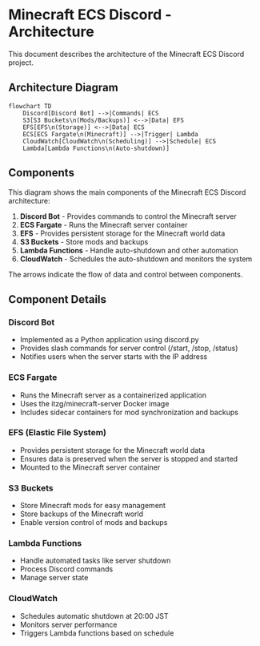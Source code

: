 # Minecraft ECS Discord - Architecture

This document describes the architecture of the Minecraft ECS Discord project.

## Architecture Diagram

```mermaid
flowchart TD
    Discord[Discord Bot] -->|Commands| ECS
    S3[S3 Buckets\n(Mods/Backups)] <-->|Data| EFS
    EFS[EFS\n(Storage)] <-->|Data| ECS
    ECS[ECS Fargate\n(Minecraft)] -->|Trigger| Lambda
    CloudWatch[CloudWatch\n(Scheduling)] -->|Schedule| ECS
    Lambda[Lambda Functions\n(Auto-shutdown)]
```

## Components

This diagram shows the main components of the Minecraft ECS Discord architecture:

1. **Discord Bot** - Provides commands to control the Minecraft server
2. **ECS Fargate** - Runs the Minecraft server container
3. **EFS** - Provides persistent storage for the Minecraft world data
4. **S3 Buckets** - Store mods and backups
5. **Lambda Functions** - Handle auto-shutdown and other automation
6. **CloudWatch** - Schedules the auto-shutdown and monitors the system

The arrows indicate the flow of data and control between components.

## Component Details

### Discord Bot
- Implemented as a Python application using discord.py
- Provides slash commands for server control (/start, /stop, /status)
- Notifies users when the server starts with the IP address

### ECS Fargate
- Runs the Minecraft server as a containerized application
- Uses the itzg/minecraft-server Docker image
- Includes sidecar containers for mod synchronization and backups

### EFS (Elastic File System)
- Provides persistent storage for the Minecraft world data
- Ensures data is preserved when the server is stopped and started
- Mounted to the Minecraft server container

### S3 Buckets
- Store Minecraft mods for easy management
- Store backups of the Minecraft world
- Enable version control of mods and backups

### Lambda Functions
- Handle automated tasks like server shutdown
- Process Discord commands
- Manage server state

### CloudWatch
- Schedules automatic shutdown at 20:00 JST
- Monitors server performance
- Triggers Lambda functions based on schedule